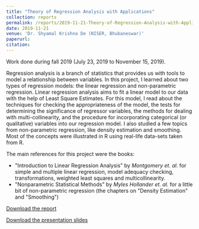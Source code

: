 ```yaml
---
title: "Theory of Regression Analysis with Applications"
collection: reports
permalink: /reports/2019-11-21-Theory-of-Regression-Analysis-with-Applications
date: 2019-11-21
venue: 'Dr. Shyamal Krishna De (NISER, Bhubaneswar)'
paperurl: 
citation: 
---
```

Work done during fall 2019 (July 23, 2019 to November 15, 2019).

Regression analysis is a branch of statistics that provides us with tools to model a relationship between variables. In this project, I learned about two types of regression models: the linear regression and non-parametric regression. Linear regression analysis aims to fit a linear model to our data with the help of Least Square Estimates. For this model, I read about the techniques for checking the appropriateness of the model, the tests for determining the significance of regressor variables, the methods for dealing with multi-collinearity, and the procedure for incorporating categorical (or qualitative) variables into our regression model. I also studied a few topics from non-parametric regression, like density estimation and smoothing. Most of the concepts were illustrated in R using real-life data-sets taken from R. 

The main references for this project were the books:
* "Introduction to Linear Regression Analysis" by *Montgomery et. al.* for simple and multiple linear regression, model adequacy checking, transformations, weighted least squares and multicollinearity.
* "Nonparametric Statistical Methods" by *Myles Hollander et. al.* for a little bit of non-parametric regression (the chapters on "Density Estimation" and "Smoothing")

[Download the report](https://t-padma.github.io/files/M498-report_padma.pdf)

[Download the presentation slides](https://t-padma.github.io/files/edited-slides.pdf)
